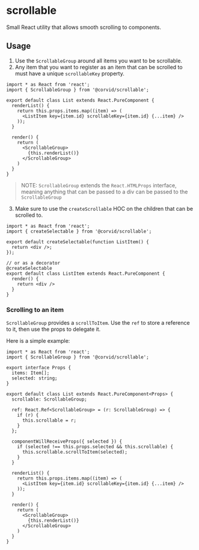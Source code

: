 # scrollable

Small React utility that allows smooth scrolling to components.

## Usage

1. Use the `ScrollableGroup` around all items you want to be scrollable.
2. Any item that you want to register as an item that can be scrolled to must have a unique `scrollableKey` property.

```
import * as React from 'react';
import { ScrollableGroup } from '@corvid/scrollable';

export default class List extends React.PureComponent {
  renderList() {
    return this.props.items.map((item) => (
      <ListItem key={item.id} scrollableKey={item.id} {...item} />
    ));
  }

  render() {
    return (
      <ScrollableGroup>
        {this.renderList()}
      </ScrollableGroup>
    )
  }
}
```

> NOTE: `ScrollableGroup` extends the `React.HTMLProps` interface, meaning anything that can be passed to a div can be passed to the `ScrollableGroup`

3. Make sure to use the `createScrollable` HOC on the children that can be scrolled to.

```
import * as React from 'react';
import { createSelectable } from '@corvid/scrollable';

export default createSelectable(function ListItem() {
  return <div />;
});

// or as a decorator
@createSelectable
export default class ListItem extends React.PureComponent {
  render() {
    return <div />
  }
}
```

### Scrolling to an item

`ScrollableGroup` provides a `scrollToItem`. Use the `ref` to store a reference to it,
then use the props to delegate it.

Here is a simple example:

```
import * as React from 'react';
import { ScrollableGroup } from '@corvid/scrollable';

export interface Props {
  items: Item[];
  selected: string;
}

export default class List extends React.PureComponent<Props> {
  scrollable: ScrollableGroup;

  ref: React.Ref<ScrollableGroup> = (r: ScrollableGroup) => {
    if (r) {
      this.scrollable = r;
    }
  };

  componentWillReceiveProps({ selected }) {
    if (selected !== this.props.selected && this.scrollable) {
      this.scrollable.scrollToItem(selected);
    }
  }

  renderList() {
    return this.props.items.map((item) => (
      <ListItem key={item.id} scrollableKey={item.id} {...item} />
    ));
  }

  render() {
    return (
      <ScrollableGroup>
        {this.renderList()}
      </ScrollableGroup>
    )
  }
}
```
